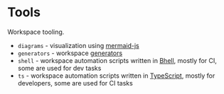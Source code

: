 # Tools

Workspace tooling.

- `diagrams` - visualization using [mermaid-js](https://mermaid-js.github.io/mermaid/)
- `generators` - workspace [generators](https://nx.dev/latest/angular/generators/workspace-generators#workspace-generators)
- `shell` - workspace automation scripts written in [Bhell](https://www.gnu.org/software/bash/), mostly for CI, some are used for dev tasks
- `ts` - workspace automation scripts written in [TypeScript](https://www.typescriptlang.org/), mostly for developers, some are used for CI tasks
